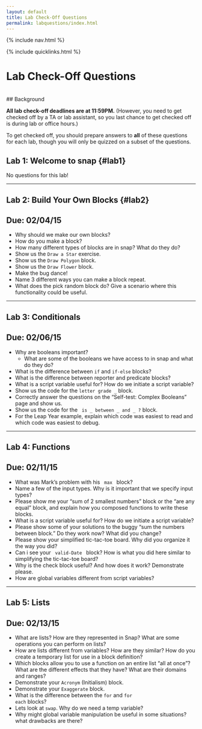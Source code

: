 ```yaml
---
layout: default
title: Lab Check-Off Questions
permalink: labquestions/index.html
---
```


{% include nav.html %}

{% include quicklinks.html %}

<script>
    {% include_relative assets/cs10.js %}
</script>

# Lab Check-Off Questions

<div class="page-section" markdown="1">
<br>
## Background

**All lab check-off deadlines are at 11:59PM.**
(However, you need to get checked off by a TA or lab assistant, so you last chance to get checked off is during lab or office hours.)

To get checked off, you should prepare answers to **all** of these questions for each lab, though you will only be quizzed on a subset of the questions.

## Lab 1: Welcome to <span class="snap">snap</span>   {#lab1}
No questions for this lab!

---

## Lab 2: Build Your Own Blocks {#lab2}

## Due: 02/04/15

* Why should we make our own blocks?
* How do you make a block?
* How many different types of blocks are in <span class="snap">snap</span>? What do they do?
* Show us the <code>Draw a Star</code> exercise.
* Show us the <code>Draw Polygon</code> block.
* Show us the <code>Draw Flower</code> block.
* Make the bug dance!
* Name 3 different ways you can make a block repeat.
* What does the pick random block do? Give a scenario where this functionality could be useful.

---

## Lab 3: Conditionals

## Due: 02/06/15

* Why are booleans important?
    * What are some of the booleans we have access to in <span class="snap">snap</span> and what do they do?
* What is the difference between <code>if</code> and <code>if-else</code>  blocks?
* What is the difference between reporter and predicate blocks?
* What is a script variable useful for? How do we initiate a script variable?
* Show us the code for the <code>letter grade _</code> block.
* Correctly answer the questions on the  “Self-test: Complex Booleans” page and show us.
* Show us the code for the <code> is _ between _ and _ ?</code> block.
* For the Leap Year example, explain which code was easiest to read and which code was easiest to debug.

---

## Lab 4: Functions

## Due: 02/11/15

* What was Mark’s problem with his <code> max </code> block?
* Name a few of the input types. Why is it important that we specify input types?
* Please show me your “sum of 2 smallest numbers” block or the “are any equal” block, and explain how you composed functions to write these blocks.
* What is a script variable useful for? How do we initiate a script variable?
* Please show some of your solutions to the buggy “sum the numbers between block.” Do they work now? What did you change?
* Please show your simplified tic-tac-toe board. Why did you organize it the way you did?
* Can i see your <code> valid-Date </code> block? How is what you did here similar to simplifying the tic-tac-toe board?
* Why is the check block useful? And how does it work? Demonstrate please.
* How are global variables different from script variables?

---

## Lab 5: Lists

## Due: 02/13/15

* What are lists? How are they represented in Snap? What are some operations you can perform on lists?
* How are lists different from variables? How are they similar? How do you create a temporary list for use in a block definition?
* Which blocks allow you to use a function on an entire list “all at once”? What are the different effects that they have? What are their domains and ranges?
* Demonstrate your <code>Acronym</code> (Initialism) block.
* Demonstrate your <code>Exaggerate</code> block.
* What is the difference between the <code>for</code> and <code>for each</code> blocks?
* Lets look at <code>swap</code>. Why do we need a temp variable?
* Why might global variable manipulation be useful in some situations? what drawbacks are there?
</div>
